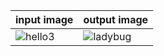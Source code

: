 | input image  | output image |
| ------------- | ------------- |
| ![hello3](https://user-images.githubusercontent.com/67019423/120177432-0e561380-c226-11eb-8685-77ec488a9b9f.jpeg) | ![ladybug](https://user-images.githubusercontent.com/67019423/120177479-1ada6c00-c226-11eb-83ef-e885e1950cd2.PNG) |
